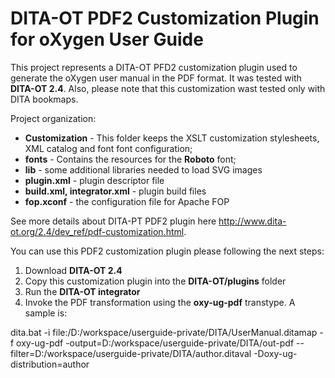 # DITA-OT PDF2 Customization Plugin for oXygen User Guide 

This project represents a DITA-OT PFD2 customization plugin used 
to generate the oXygen user manual in the PDF format. 
It was tested with **DITA-OT 2.4**. Also, please note that this customization wast tested only with DITA bookmaps.

Project organization:

- **Customization** - This folder keeps the XSLT customization stylesheets, XML catalog and font font configuration;
- **fonts** - Contains the resources for the **Roboto** font;
- **lib** - some additional libraries needed to load SVG images
- **plugin.xml** - plugin descriptor file
- **build.xml, integrator.xml** - plugin build files
- **fop.xconf** - the configuration file for Apache FOP 

See more details about DITA-PT PDF2 plugin here http://www.dita-ot.org/2.4/dev_ref/pdf-customization.html.

You can use this PDF2 customization plugin please following the next steps:

1. Download **DITA-OT 2.4** 
2. Copy this customization plugin into the **DITA-OT/plugins** folder
3. Run the **DITA-OT integrator**
4. Invoke the PDF transformation using the **oxy-ug-pdf** transtype. A sample is:

dita.bat -i file:/D:/workspace/userguide-private/DITA/UserManual.ditamap -f oxy-ug-pdf -output=D:/workspace/userguide-private/DITA/out-pdf --filter=D:/workspace/userguide-private/DITA/author.ditaval -Doxy-ug-distribution=author
